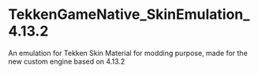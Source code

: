 # TekkenGameNative_SkinEmulation_4.13.2
An emulation for Tekken Skin Material for modding purpose, made for the new custom engine based on 4.13.2

